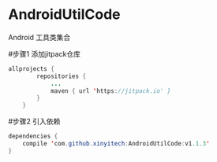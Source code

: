 # AndroidUtilCode
Android 工具类集合

#步骤1 添加jitpack仓库
```java
allprojects {
		repositories {
			...
			maven { url 'https://jitpack.io' }
		}
	}
```	

#步骤2 引入依赖
```java
dependencies {
 	compile 'com.github.xinyitech:AndroidUtilCode:v1.1.3'
}
```
